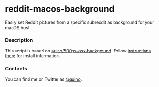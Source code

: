 # reddit-macos-background
Easily set Reddit pictures from a specific subreddit as background for your macOS host

### Description ###

This script is based on [auino/500px-osx-background](https://github.com/auino/500px-osx-background).
Follow [instructions there](https://github.com/auino/500px-osx-background/blob/master/README.md) for install information.

### Contacts ###

You can find me on Twitter as [@auino](https://twitter.com/auino).
